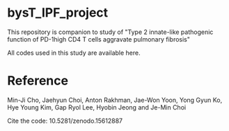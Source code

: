 # bysT_IPF_project
This repository is companion to study of 
"Type 2 innate-like pathogenic function of PD-1high CD4 T cells aggravate pulmonary fibrosis"

All codes used in this study are available here.

# Reference 
Min-Ji Cho, Jaehyun Choi, Anton Rakhman, Jae-Won Yoon, Yong Gyun Ko, Hye Young Kim, Gap Ryol Lee, Hyobin Jeong and Je-Min Choi


Cite the code: 10.5281/zenodo.15612887
